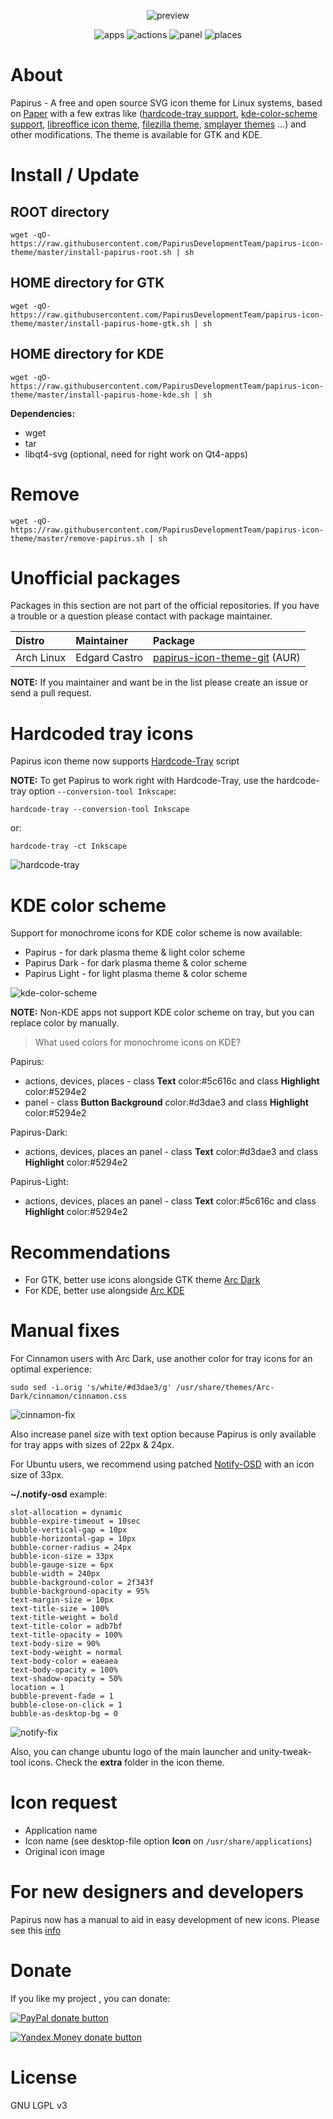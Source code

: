 <p align="center">
  <img src="https://raw.githubusercontent.com/PapirusDevelopmentTeam/papirus-icon-theme/master/preview.png" alt="preview"/>
</p>

<p align="center">
  <img alt="apps" src="https://img.shields.io/badge/icons%20for%20apps-2400%2B-5294e2.svg?style=flat-square"/>
  <img alt="actions" src="https://img.shields.io/badge/icons%20for%20actions-1700%2B-5294e2.svg?style=flat-square"/>
  <img alt="panel" src="https://img.shields.io/badge/icons%20for%20panel-1600%2B-5294e2.svg?style=flat-square"/>
  <img alt="places" src="https://img.shields.io/badge/icons%20for%20places-90%2B-5294e2.svg?style=flat-square"/>
</p>

# About
Papirus - A free  and open source SVG icon theme for Linux systems, based on [Paper](https://github.com/snwh/paper-icon-theme) with a few extras like ([hardcode-tray support](#hardcoded-tray-icons), [kde-color-scheme support](#kde-color-scheme), [libreoffice icon theme](https://github.com/PapirusDevelopmentTeam/papirus-libreoffice-theme), [filezilla theme](https://github.com/PapirusDevelopmentTeam/papirus-filezilla-themes), [smplayer themes](https://github.com/PapirusDevelopmentTeam/papirus-smplayer-theme) ...) and other modifications. The theme is available for GTK and KDE.

# Install / Update
## ROOT directory
```
wget -qO- https://raw.githubusercontent.com/PapirusDevelopmentTeam/papirus-icon-theme/master/install-papirus-root.sh | sh
```
## HOME directory for GTK
```
wget -qO- https://raw.githubusercontent.com/PapirusDevelopmentTeam/papirus-icon-theme/master/install-papirus-home-gtk.sh | sh
```

## HOME directory for KDE
```
wget -qO- https://raw.githubusercontent.com/PapirusDevelopmentTeam/papirus-icon-theme/master/install-papirus-home-kde.sh | sh
```

**Dependencies:**
- wget
- tar
- libqt4-svg (optional, need for right work on Qt4-apps)

# Remove
```
wget -qO- https://raw.githubusercontent.com/PapirusDevelopmentTeam/papirus-icon-theme/master/remove-papirus.sh | sh
```

# Unofficial packages
Packages in this section are not part of the official repositories. If you have a trouble or a question please contact with package maintainer.

| **Distro** | **Maintainer** | **Package** |
|:-----------|:---------------|:------------|
| Arch Linux | Edgard Castro  | [papirus-icon-theme-git](https://aur.archlinux.org/packages/papirus-icon-theme-git/) (AUR) |

**NOTE:** If you maintainer and want be in the list please create an issue or send a pull request.

# Hardcoded tray icons

Papirus icon theme now supports [Hardcode-Tray](https://github.com/bil-elmoussaoui/Hardcode-Tray) script

**NOTE:** To get Papirus to work right with Hardcode-Tray, use the hardcode-tray option `--conversion-tool Inkscape`:
```
hardcode-tray --conversion-tool Inkscape
```
or:
```
hardcode-tray -ct Inkscape
```
![hardcode-tray](hardcode-tray-preview.png)

# KDE color scheme
Support for monochrome icons for KDE color scheme is now available:
- Papirus - for dark plasma theme & light color scheme
- Papirus Dark - for dark plasma theme & color scheme
- Papirus Light - for light plasma theme & color scheme

![kde-color-scheme](kde-color-scheme.png)

**NOTE:** Non-KDE apps not support KDE color scheme on tray, but you can replace color by manually.

> What used colors for monochrome icons on KDE?

Papirus:
- actions, devices, places - class **Text** color:#5c616c and class **Highlight** color:#5294e2
- panel - class **Button Background** color:#d3dae3 and class **Highlight** color:#5294e2

Papirus-Dark:
- actions, devices, places an panel - class **Text** color:#d3dae3 and class **Highlight** color:#5294e2

Papirus-Light:
- actions, devices, places an panel - class **Text** color:#5c616c and class **Highlight** color:#5294e2

# Recommendations
- For GTK, better use icons alongside GTK theme [Arc Dark](https://github.com/horst3180/arc-theme)
- For KDE, better use alongside [Arc KDE](https://github.com/PapirusDevelopmentTeam/arc-kde)

# Manual fixes
For Cinnamon users with Arc Dark, use another color for tray icons for an optimal experience:
```
sudo sed -i.orig 's/white/#d3dae3/g' /usr/share/themes/Arc-Dark/cinnamon/cinnamon.css
```
![cinnamon-fix](cinnamon-fix.png)

Also increase panel size with text option because Papirus is only available for tray apps with sizes of 22px & 24px.


For Ubuntu users, we recommend using patched [Notify-OSD](https://launchpad.net/~leolik/+archive/ubuntu/leolik/+packages) with an icon size of 33px.

**~/.notify-osd** example:
```
slot-allocation = dynamic
bubble-expire-timeout = 10sec
bubble-vertical-gap = 10px
bubble-horizontal-gap = 10px
bubble-corner-radius = 24px
bubble-icon-size = 33px
bubble-gauge-size = 6px
bubble-width = 240px
bubble-background-color = 2f343f
bubble-background-opacity = 95%
text-margin-size = 10px
text-title-size = 100%
text-title-weight = bold
text-title-color = adb7bf
text-title-opacity = 100%
text-body-size = 90%
text-body-weight = normal
text-body-color = eaeaea
text-body-opacity = 100%
text-shadow-opacity = 50%
location = 1
bubble-prevent-fade = 1
bubble-close-on-click = 1
bubble-as-desktop-bg = 0
```
![notify-fix](notify-fix.png)

Also, you can change ubuntu logo of the main launcher and unity-tweak-tool icons. Check the **extra** folder in the icon theme.

# Icon request
- Application name
- Icon name (see desktop-file option **Icon** on `/usr/share/applications`)
- Original icon image

# For new designers and developers
Papirus now has a manual to aid in easy development of new icons. Please see this [info](https://github.com/PapirusDevelopmentTeam/papirus-icon-theme/tree/master/tools/work)

# Donate
If you like my project , you can donate:

<span class="paypal"><a href="https://www.paypal.me/varlesh" title="Donate to this project using Paypal"><img src="https://www.paypalobjects.com/webstatic/mktg/Logo/pp-logo-100px.png" alt="PayPal donate button" /></a></span>

<span class="Yandex.Money"><a href="http://yasobe.ru/na/varlesh#form_submit" title="Donate to this project using Yandex.Money"><img src="https://money.yandex.ru/img/ym_logo.gif" alt="Yandex.Money donate button" /></a></span>

# License
GNU LGPL v3
